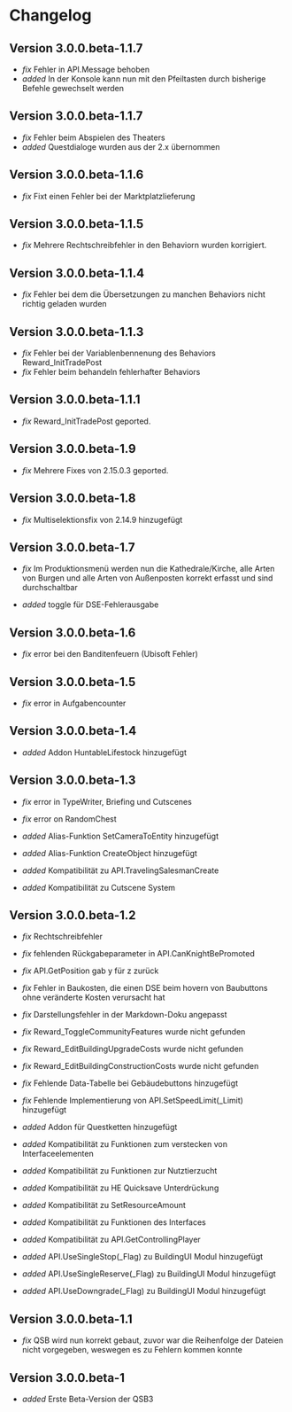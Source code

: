 
# Changelog

## Version 3.0.0.beta-1.1.7

- *fix* Fehler in API.Message behoben
- *added* In der Konsole kann nun mit den Pfeiltasten durch bisherige Befehle gewechselt werden

## Version 3.0.0.beta-1.1.7
- *fix* Fehler beim Abspielen des Theaters
- *added* Questdialoge wurden aus der 2.x übernommen

## Version 3.0.0.beta-1.1.6
- *fix* Fixt einen Fehler bei der Marktplatzlieferung

## Version 3.0.0.beta-1.1.5
- *fix* Mehrere Rechtschreibfehler in den Behaviorn wurden korrigiert.

## Version 3.0.0.beta-1.1.4

- *fix* Fehler bei dem die Übersetzungen zu manchen Behaviors nicht richtig geladen wurden

## Version 3.0.0.beta-1.1.3

- *fix* Fehler bei der Variablenbennenung des Behaviors Reward_InitTradePost
- *fix* Fehler beim behandeln fehlerhafter Behaviors

## Version 3.0.0.beta-1.1.1

- *fix* Reward_InitTradePost geported.

## Version 3.0.0.beta-1.9

- *fix* Mehrere Fixes von 2.15.0.3 geported.

## Version 3.0.0.beta-1.8

- *fix* Multiselektionsfix von 2.14.9 hinzugefügt

## Version 3.0.0.beta-1.7

- *fix* Im Produktionsmenü werden nun die Kathedrale/Kirche, alle Arten von Burgen und alle Arten von Außenposten korrekt erfasst und sind durchschaltbar

- *added* toggle für DSE-Fehlerausgabe

## Version 3.0.0.beta-1.6

- *fix* error bei den Banditenfeuern (Ubisoft Fehler)

## Version 3.0.0.beta-1.5

- *fix* error in Aufgabencounter

## Version 3.0.0.beta-1.4

- *added* Addon HuntableLifestock hinzugefügt

## Version 3.0.0.beta-1.3

- *fix* error in TypeWriter, Briefing und Cutscenes
- *fix* error on RandomChest

- *added* Alias-Funktion SetCameraToEntity hinzugefügt
- *added* Alias-Funktion CreateObject hinzugefügt
- *added* Kompatibilität zu API.TravelingSalesmanCreate
- *added* Kompatibilität zu Cutscene System

## Version 3.0.0.beta-1.2

- *fix* Rechtschreibfehler
- *fix* fehlenden Rückgabeparameter in API.CanKnightBePromoted
- *fix* API.GetPosition gab y für z zurück
- *fix* Fehler in Baukosten, die einen DSE beim hovern von Baubuttons ohne veränderte Kosten verursacht hat
- *fix* Darstellungsfehler in der Markdown-Doku angepasst
- *fix* Reward_ToggleCommunityFeatures wurde nicht gefunden
- *fix* Reward_EditBuildingUpgradeCosts wurde nicht gefunden
- *fix* Reward_EditBuildingConstructionCosts wurde nicht gefunden
- *fix* Fehlende Data-Tabelle bei Gebäudebuttons hinzugefügt
- *fix* Fehlende Implementierung von API.SetSpeedLimit(_Limit) hinzugefügt


- *added* Addon für Questketten hinzugefügt
- *added* Kompatibilität zu Funktionen zum verstecken von Interfaceelementen
- *added* Kompatibilität zu Funktionen zur Nutztierzucht
- *added* Kompatibilität zu HE Quicksave Unterdrückung
- *added* Kompatibilität zu SetResourceAmount
- *added* Kompatibilität zu Funktionen des Interfaces
- *added* Kompatibilität zu API.GetControllingPlayer
- *added* API.UseSingleStop(_Flag) zu BuildingUI Modul hinzugefügt
- *added* API.UseSingleReserve(_Flag) zu BuildingUI Modul hinzugefügt
- *added* API.UseDowngrade(_Flag) zu BuildingUI Modul hinzugefügt

## Version 3.0.0.beta-1.1

- *fix* QSB wird nun korrekt gebaut, zuvor war die Reihenfolge der Dateien nicht vorgegeben, weswegen es zu Fehlern kommen konnte

## Version 3.0.0.beta-1

- *added* Erste Beta-Version der QSB3
